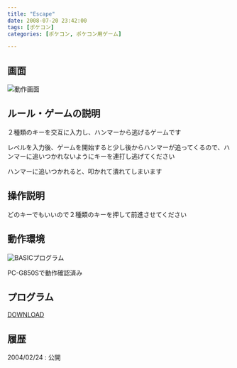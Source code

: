 ```yaml
---
title: "Escape"
date: 2008-07-20 23:42:00
tags: [ポケコン]
categories: [ポケコン, ポケコン用ゲーム]

---
```


## 画面


![動作画面][1] 

 [1]: /images/escape.gif

## ルール・ゲームの説明

２種類のキーを交互に入力し、ハンマーから逃げるゲームです
	  
レベルを入力後、ゲームを開始すると少し後からハンマーが追ってくるので、ハンマーに追いつかれないようにキーを連打し逃げてください
	  
ハンマーに追いつかれると、叩かれて潰れてしまいます 

## 操作説明

どのキーでもいいので２種類のキーを押して前進させてください 

## 動作環境

![BASIC][2]プログラム
	  
PC-G850Sで動作確認済み 

 [2]: ../image/basic.gif

## プログラム

[DOWNLOAD][3] 

 [3]: /pokecom/game/esc.txt

## 履歴

2004/02/24
: 公開
